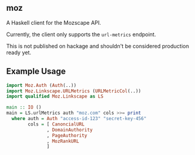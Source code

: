moz
---

A Haskell client for the Mozscape API.

Currently, the client only supports the `url-metrics` endpoint.

This is not published on hackage and shouldn't be considered production ready
yet.

## Example Usage

```haskell
import Moz.Auth (Auth(..))
import Moz.Linkscape.URLMetrics (URLMetricCol(..))
import qualified Moz.Linkscape as LS

main :: IO ()
main = LS.urlMetrics auth "moz.com" cols >>= print
  where auth = Auth "access-id-123" "secret-key-456"
        cols = [ CanoncialURL
               , DomainAuthority
               , PageAuthority
               , MozRankURL
               ]
```
